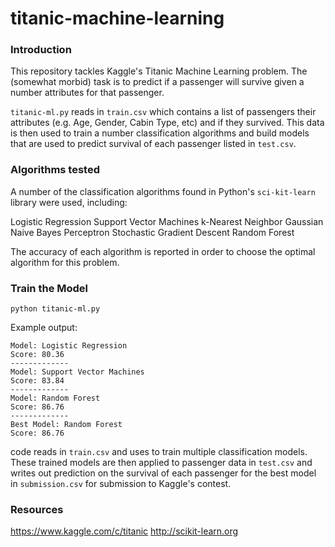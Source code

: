 # titanic-machine-learning

### Introduction

This repository tackles Kaggle's Titanic Machine Learning problem. The (somewhat morbid) task is to predict if a passenger will survive given a number attributes for that passenger. 

``titanic-ml.py`` reads in ``train.csv`` which contains a list of passengers their attributes (e.g. Age, Gender, Cabin Type, etc) and if they survived. This data is then used to train a number classification algorithms and build models that are used to predict survival of each passenger listed in ``test.csv``.

### Algorithms tested

A number of the classification algorithms found in Python's ``sci-kit-learn`` library were used, including:

Logistic Regression
Support Vector Machines
k-Nearest Neighbor
Gaussian Naive Bayes
Perceptron
Stochastic Gradient Descent
Random Forest

The accuracy of each algorithm is reported in order to choose the optimal algorithm for this problem. 

### Train the Model

```
python titanic-ml.py
```

Example output:
```
Model: Logistic Regression
Score: 80.36
-------------
Model: Support Vector Machines
Score: 83.84
-------------
Model: Random Forest
Score: 86.76
-------------
Best Model: Random Forest
Score: 86.76
```

code reads in ``train.csv`` and uses to train multiple classification models. These trained models are then applied to passenger data in ``test.csv`` and writes out prediction on the survival of each passenger for the best model in ``submission.csv`` for submission to Kaggle's contest.


### Resources

https://www.kaggle.com/c/titanic
http://scikit-learn.org
